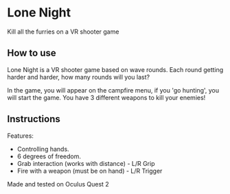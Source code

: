 # Lone Night
Kill all the furries on a VR shooter game


## How to use

Lone Night is a VR shooter game based on wave rounds.
Each round getting harder and harder, how many rounds will you last?

In the game, you will appear on the campfire menu, if you 'go hunting',
you will start the game. You have 3 different weapons to kill your enemies!

## Instructions

Features: 

- Controlling hands.
- 6 degrees of freedom.
- Grab interaction (works with distance) - L/R Grip
- Fire with a weapon (must be on hand) - L/R Trigger

Made and tested on Oculus Quest 2
